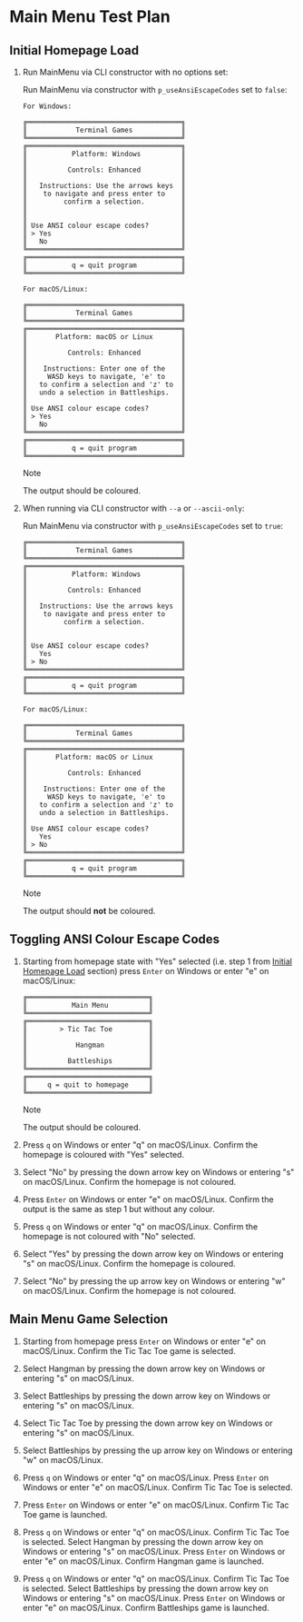 # Main Menu Test Plan

## Initial Homepage Load

1. Run MainMenu via CLI constructor with no options set:

   Run MainMenu via constructor with `p_useAnsiEscapeCodes` set to `false`:

    ```text
    For Windows:

    ╔══════════════════════════════════════╗
    ║            Terminal Games            ║
    ╚══════════════════════════════════════╝
    ╔══════════════════════════════════════╗
    ║           Platform: Windows          ║
    ║                                      ║
    ║          Controls: Enhanced          ║
    ║                                      ║
    ║   Instructions: Use the arrows keys  ║
    ║    to navigate and press enter to    ║
    ║         confirm a selection.         ║
    ║                                      ║
    ║                                      ║
    ║ Use ANSI colour escape codes?        ║
    ║ > Yes                                ║
    ║   No                                 ║
    ╚══════════════════════════════════════╝
    ╔══════════════════════════════════════╗
    ║           q = quit program           ║
    ╚══════════════════════════════════════╝

    For macOS/Linux:

    ╔══════════════════════════════════════╗
    ║            Terminal Games            ║
    ╚══════════════════════════════════════╝
    ╔══════════════════════════════════════╗
    ║       Platform: macOS or Linux       ║
    ║                                      ║
    ║          Controls: Enhanced          ║
    ║                                      ║
    ║    Instructions: Enter one of the    ║
    ║     WASD keys to navigate, 'e' to    ║
    ║   to confirm a selection and 'z' to  ║
    ║   undo a selection in Battleships.   ║
    ║                                      ║
    ║ Use ANSI colour escape codes?        ║
    ║ > Yes                                ║
    ║   No                                 ║
    ╚══════════════════════════════════════╝
    ╔══════════════════════════════════════╗
    ║           q = quit program           ║
    ╚══════════════════════════════════════╝
    ```

    > [!NOTE]
    > The output should be coloured.

1. When running via CLI constructor with `--a` or `--ascii-only`:

   Run MainMenu via constructor with `p_useAnsiEscapeCodes` set to `true`:

    ```text
    ╔══════════════════════════════════════╗
    ║            Terminal Games            ║
    ╚══════════════════════════════════════╝
    ╔══════════════════════════════════════╗
    ║           Platform: Windows          ║
    ║                                      ║
    ║          Controls: Enhanced          ║
    ║                                      ║
    ║   Instructions: Use the arrows keys  ║
    ║    to navigate and press enter to    ║
    ║         confirm a selection.         ║
    ║                                      ║
    ║                                      ║
    ║ Use ANSI colour escape codes?        ║
    ║   Yes                                ║
    ║ > No                                 ║
    ╚══════════════════════════════════════╝
    ╔══════════════════════════════════════╗
    ║           q = quit program           ║
    ╚══════════════════════════════════════╝

    For macOS/Linux:

    ╔══════════════════════════════════════╗
    ║            Terminal Games            ║
    ╚══════════════════════════════════════╝
    ╔══════════════════════════════════════╗
    ║       Platform: macOS or Linux       ║
    ║                                      ║
    ║          Controls: Enhanced          ║
    ║                                      ║
    ║    Instructions: Enter one of the    ║
    ║     WASD keys to navigate, 'e' to    ║
    ║   to confirm a selection and 'z' to  ║
    ║   undo a selection in Battleships.   ║
    ║                                      ║
    ║ Use ANSI colour escape codes?        ║
    ║   Yes                                ║
    ║ > No                                 ║
    ╚══════════════════════════════════════╝
    ╔══════════════════════════════════════╗
    ║           q = quit program           ║
    ╚══════════════════════════════════════╝
    ```

    > [!NOTE]
    > The output should **not** be coloured.

## Toggling ANSI Colour Escape Codes

1. Starting from homepage state with "Yes" selected (i.e. step 1 from [Initial Homepage Load](#initial-homepage-load) section)
   press `Enter` on Windows or enter "e" on macOS/Linux:

    ```text
    ╔══════════════════════════════╗
    ║           Main Menu          ║
    ╚══════════════════════════════╝
    ╔══════════════════════════════╗
    ║        > Tic Tac Toe         ║
    ║                              ║
    ║            Hangman           ║
    ║                              ║
    ║          Battleships         ║
    ╚══════════════════════════════╝
    ╔══════════════════════════════╗
    ║     q = quit to homepage     ║
    ╚══════════════════════════════╝
    ```

    > [!NOTE]
    > The output should be coloured.

1. Press `q` on Windows or enter "q" on macOS/Linux. Confirm the homepage is coloured with "Yes" selected.

1. Select "No" by pressing the down arrow key on Windows or entering "s" on macOS/Linux. Confirm the homepage is not coloured.

1. Press `Enter` on Windows or enter "e" on macOS/Linux. Confirm the output is the same as step 1 but without any colour.

1. Press `q` on Windows or enter "q" on macOS/Linux. Confirm the homepage is not coloured with "No" selected.

1. Select "Yes" by pressing the down arrow key on Windows or entering "s" on macOS/Linux. Confirm the homepage is coloured.

1. Select "No" by pressing the up arrow key on Windows or entering "w" on macOS/Linux. Confirm the homepage is not coloured.

## Main Menu Game Selection

1. Starting from homepage press `Enter` on Windows or enter "e" on macOS/Linux. Confirm the Tic Tac Toe game is selected.

1. Select Hangman by pressing the down arrow key on Windows or entering "s" on macOS/Linux.

1. Select Battleships by pressing the down arrow key on Windows or entering "s" on macOS/Linux.

1. Select Tic Tac Toe by pressing the down arrow key on Windows or entering "s" on macOS/Linux.

1. Select Battleships by pressing the up arrow key on Windows or entering "w" on macOS/Linux.

1. Press `q` on Windows or enter "q" on macOS/Linux. Press `Enter` on Windows or enter "e" on macOS/Linux. Confirm Tic Tac Toe
   is selected.

1. Press `Enter` on Windows or enter "e" on macOS/Linux. Confirm Tic Tac Toe game is launched.

1. Press `q` on Windows or enter "q" on macOS/Linux. Confirm Tic Tac Toe is selected. Select Hangman by pressing the down arrow
   key on Windows or entering "s" on macOS/Linux. Press `Enter` on Windows or enter "e" on macOS/Linux. Confirm Hangman game is
   launched.

1. Press `q` on Windows or enter "q" on macOS/Linux. Confirm Tic Tac Toe is selected. Select Battleships by pressing the down
   arrow key on Windows or entering "s" on macOS/Linux. Press `Enter` on Windows or enter "e" on macOS/Linux. Confirm
   Battleships game is launched.
